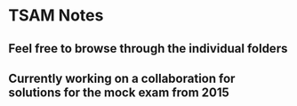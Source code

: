# TSAM Notes
## Feel free to browse through the individual folders
## Currently working on a collaboration for solutions for the mock exam from 2015